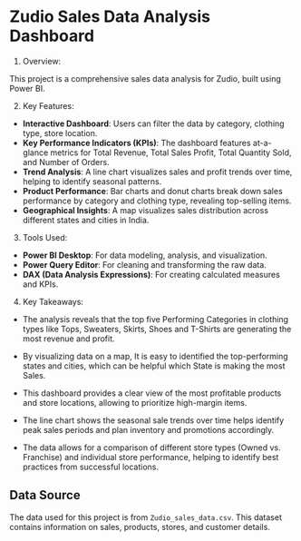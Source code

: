 # Zudio Sales Data Analysis Dashboard

1. Overview:

This project is a comprehensive sales data analysis for Zudio, built using Power BI. 

2. Key Features:

* **Interactive Dashboard**: Users can filter the data by category, clothing type, store location.
* **Key Performance Indicators (KPIs)**: The dashboard features at-a-glance metrics for Total Revenue, Total Sales Profit, Total Quantity Sold, and Number of Orders.
* **Trend Analysis**: A line chart visualizes sales and profit trends over time, helping to identify seasonal patterns.
* **Product Performance**: Bar charts and donut charts break down sales performance by category and clothing type, revealing top-selling items.
* **Geographical Insights**: A map visualizes sales distribution across different states and cities in India.

3. Tools Used: 

* **Power BI Desktop**: For data modeling, analysis, and visualization.
* **Power Query Editor**: For cleaning and transforming the raw data.
* **DAX (Data Analysis Expressions)**: For creating calculated measures and KPIs.

4. Key Takeaways:

* The analysis reveals that the top five Performing Categories in clothing types like Tops, Sweaters, Skirts, Shoes and T-Shirts are generating the most revenue and profit.

* By visualizing data on a map, It is easy to identified the top-performing states and cities, which can be helpful which State is making the most Sales.

* This dashboard provides a clear view of the most profitable products and store locations, allowing to prioritize high-margin items.

* The line chart shows the seasonal sale trends over time helps identify peak sales periods and plan inventory and promotions accordingly.

* The data allows for a comparison of different store types (Owned vs. Franchise) and individual store performance, helping to identify best practices from successful locations.
  
## Data Source

The data used for this project is from `Zudio_sales_data.csv`. This dataset contains information on sales, products, stores, and customer details.
